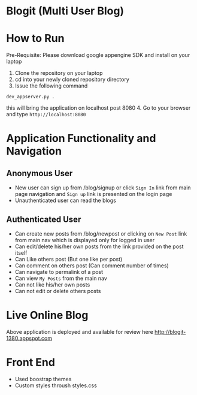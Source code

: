 # Blogit (Multi User Blog)

# How to Run

Pre-Requisite: Please download google appengine SDK and install on your laptop
1. Clone the repository on your laptop
2. cd into your newly cloned repository directory
3. Issue the following command

`dev_appserver.py .`

this will bring the application on localhost post 8080
4. Go to your browser and type `http://localhost:8080`

# Application Functionality and Navigation

## Anonymous User
* New user can sign up from /blog/signup or click `Sign In` link from main page navigation and `Sign up` link is presented on the login page
* Unauthenticated user can read the blogs

## Authenticated User
* Can create new posts from /blog/newpost or clicking on `New Post` link from main nav which is displayed only for logged in user
* Can edit/delete his/her own posts from the link provided on the post itself
* Can Like others post (But one like per post)
* Can comment on others post (Can comment number of times)
* Can navigate to permalink of a post
* Can view `My Posts` from the main nav
* Can not like his/her own posts
* Can not edit or delete others posts

# Live Online Blog

Above application is deployed and available for review here
http://blogit-1380.appspot.com


# Front End
* Used boostrap themes
* Custom styles throush styles.css



